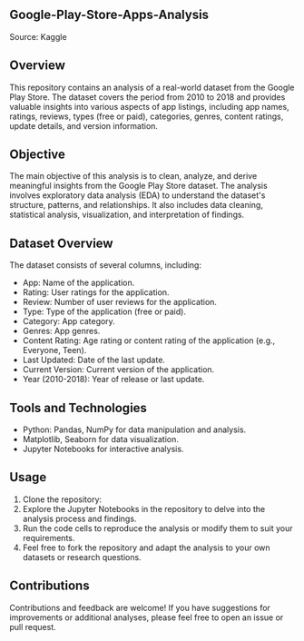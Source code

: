 ## Google-Play-Store-Apps-Analysis
Source: Kaggle

## Overview
This repository contains an analysis of a real-world dataset from the Google Play Store. The dataset covers the period from 2010 to 2018 and provides valuable insights into various aspects of app listings, including app names, ratings, reviews, types (free or paid), categories, genres, content ratings, update details, and version information.

## Objective
The main objective of this analysis is to clean, analyze, and derive meaningful insights from the Google Play Store dataset. The analysis involves exploratory data analysis (EDA) to understand the dataset's structure, patterns, and relationships. It also includes data cleaning, statistical analysis, visualization, and interpretation of findings.

## Dataset Overview
The dataset consists of several columns, including:
- App: Name of the application.
- Rating: User ratings for the application.
- Review: Number of user reviews for the application.
- Type: Type of the application (free or paid).
- Category: App category.
- Genres: App genres.
- Content Rating: Age rating or content rating of the application (e.g., Everyone, Teen).
- Last Updated: Date of the last update.
- Current Version: Current version of the application.
- Year (2010-2018): Year of release or last update.

## Tools and Technologies
- Python: Pandas, NumPy for data manipulation and analysis.
- Matplotlib, Seaborn for data visualization.
- Jupyter Notebooks for interactive analysis.

## Usage
1. Clone the repository:
2. Explore the Jupyter Notebooks in the repository to delve into the analysis process and findings.
3. Run the code cells to reproduce the analysis or modify them to suit your requirements.
4. Feel free to fork the repository and adapt the analysis to your own datasets or research questions.

## Contributions
Contributions and feedback are welcome! If you have suggestions for improvements or additional analyses, please feel free to open an issue or pull request.


